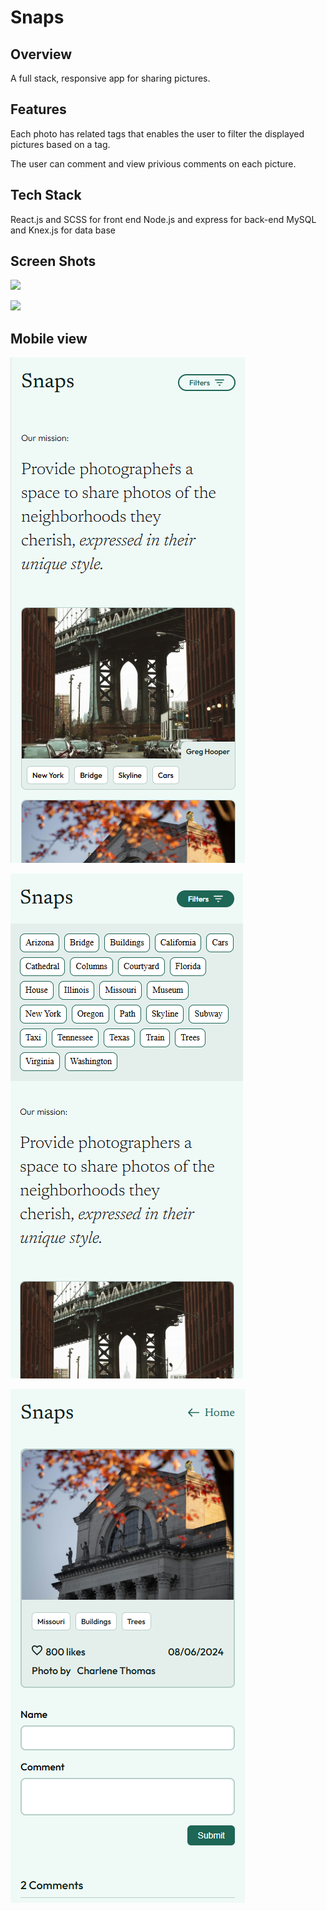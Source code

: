 # Snaps

## Overview

A full stack, responsive app for sharing pictures.

## Features

Each photo has related tags that enables the user to filter the displayed pictures based on a tag.

The user can comment and view privious comments on each picture.

## Tech Stack

React.js and SCSS for front end
Node.js and express for back-end
MySQL and Knex.js for data base

## Screen Shots

![](./md_assets/general.gif)

![](./md_assets/comment.gif)

## Mobile view

![](./md_assets/mobile-1.png)

![](./md_assets/mobile-2.png)

![](./md_assets/mobile-3.png)

